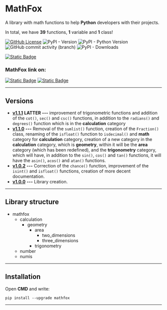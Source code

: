 # MathFox

A library with math functions to help **Python** developers with their projects.

In total, we have **39** functions, **1** variable and **1** class!

[![GitHub License](https://img.shields.io/github/license/PipocaFox/MathFox?color=orange)](https://github.com/PipocaFox/MathFox/blob/main/LICENCE)
![PyPI - Version](https://img.shields.io/pypi/v/MathFox?label=version)
![PyPI - Python Version](https://img.shields.io/pypi/pyversions/mathfox?color=green)
![GitHub commit activity (branch)](https://img.shields.io/github/commit-activity/m/PipocaFox/MathFox?logo=github&color=red)
![PyPI - Downloads](https://img.shields.io/pypi/dm/mathfox?logo=pypi&logoColor=white&color=yellow)

[![Static Badge](https://img.shields.io/badge/Documentation-%20?logo=github&color=black)](https://github.com/PipocaFox/MathFox/blob/main/DOCUMENTATION.md)


### MathFox link on:

[![Static Badge](https://img.shields.io/badge/Github-%20?logo=github&color=black)](https://github.com/PipocaFox/MathFox)
[![Static Badge](https://img.shields.io/badge/PYPI-%20?logo=pypi&logoColor=white&color=blue)](https://pypi.org/project/mathfox)


---

## Versions
- [**v1.1.1**](https://pypi.org/project/mathfox/1.1.1/) **LATTER** **---**
improvement of trigonometric functions and addition of the ``cot()``, ``sec()`` and ``csc()`` functions, in addition to the ``radians()`` and ``degrees()`` function which is in the **calculation** category 
- [**v1.1.0**](https://pypi.org/project/mathfox/1.1.0/) **---**
Removal of the `sumlist()` function, creation of the `Fraction()` class, renaming of the `isfloat()` function to `isdecimal()` and **math** category for **calculation** category, creation of a new category in the **calculation** category, which is **geometry**, within it will be the **area** category (which has been redefined), and the **trigonometry** category, which will have, in addition to the ``sin()``, ``cos()`` and ``tan()`` functions, it will have the ``asin()``, ``acos()`` and ``atan()`` functions.
- [**v1.0.2**](https://pypi.org/project/mathfox/1.0.2/) **---**
Correction of the `chance()` function, improvement of the `isint()` and `isfloat()` functions, creation of more decent documentation.
- [**v1.0.0**](https://pypi.org/project/mathfox/1.0.0/) **---** 
Library creation.

---

## Library structure
- mathfox
    - calculation
      - geometry
          - area
            - two_dimensions
            - three_dimensions
          - trigonometry
    - number
    - numis
  

---

## Installation
Open **CMD** and write:
```
pip install --upgrade mathfox
```

---